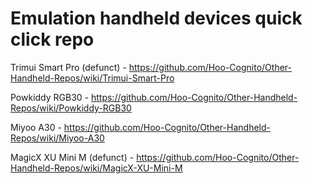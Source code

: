 # Emulation handheld devices quick click repo
Trimui Smart Pro (defunct) - https://github.com/Hoo-Cognito/Other-Handheld-Repos/wiki/Trimui-Smart-Pro

Powkiddy RGB30 - https://github.com/Hoo-Cognito/Other-Handheld-Repos/wiki/Powkiddy-RGB30

Miyoo A30 - https://github.com/Hoo-Cognito/Other-Handheld-Repos/wiki/Miyoo-A30

MagicX XU Mini M (defunct) - https://github.com/Hoo-Cognito/Other-Handheld-Repos/wiki/MagicX-XU-Mini-M
